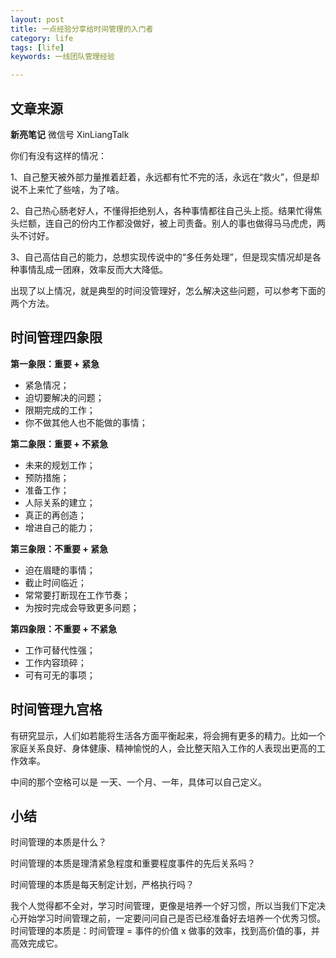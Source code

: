 ```yaml
---
layout: post
title: 一点经验分享给时间管理的入门者
category: life
tags: [life]
keywords: 一线团队管理经验

---
```


## 文章来源

  **新亮笔记**  微信号 XinLiangTalk

 

你们有没有这样的情况：

1、自己整天被外部力量推着赶着，永远都有忙不完的活，永远在“救火”，但是却说不上来忙了些啥，为了啥。

2、自己热心肠老好人，不懂得拒绝别人，各种事情都往自己头上揽。结果忙得焦头烂额，连自己的份内工作都没做好，被上司责备。别人的事也做得马马虎虎，两头不讨好。

3、自己高估自己的能力，总想实现传说中的“多任务处理”，但是现实情况却是各种事情乱成一团麻，效率反而大大降低。

出现了以上情况，就是典型的时间没管理好，怎么解决这些问题，可以参考下面的两个方法。

## 时间管理四象限

**第一象限：重要 + 紧急**

*   紧急情况；
*   迫切要解决的问题；
*   限期完成的工作；
*   你不做其他人也不能做的事情；

**第二象限：重要 + 不紧急**

*   未来的规划工作；
*   预防措施；
*   准备工作；
*   人际关系的建立；
*   真正的再创造；
*   增进自己的能力；

**第三象限：不重要 + 紧急**

*   迫在眉睫的事情；
*   截止时间临近；
*   常常要打断现在工作节奏；
*   为按时完成会导致更多问题；

**第四象限：不重要 + 不紧急**

*   工作可替代性强；
*   工作内容琐碎；
*   可有可无的事项；

## 时间管理九宫格

有研究显示，人们如若能将生活各方面平衡起来，将会拥有更多的精力。比如一个家庭关系良好、身体健康、精神愉悦的人，会比整天陷入工作的人表现出更高的工作效率。

中间的那个空格可以是 一天、一个月、一年，具体可以自己定义。

## 小结

时间管理的本质是什么？

时间管理的本质是理清紧急程度和重要程度事件的先后关系吗？

时间管理的本质是每天制定计划，严格执行吗？

我个人觉得都不全对，学习时间管理，更像是培养一个好习惯，所以当我们下定决心开始学习时间管理之前，一定要问问自己是否已经准备好去培养一个优秀习惯。时间管理的本质是：时间管理 = 事件的价值 x 做事的效率，找到高价值的事，并高效完成它。

